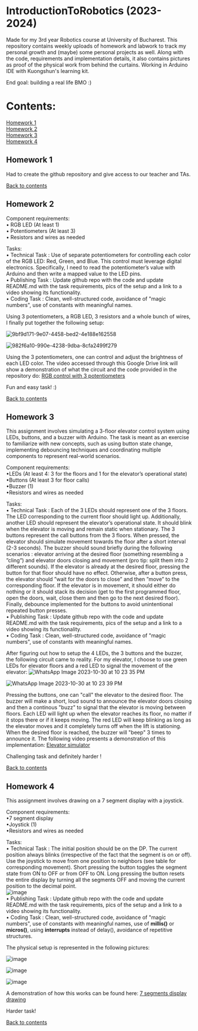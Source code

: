 # IntroductionToRobotics (2023-2024)

Made for my 3rd year Robotics course at University of Bucharest. This repository contains weekly uploads of homework and labwork to track my personal growth and (maybe) some personal projects as well. Along with the code, requirements and implementation details, it also contains pictures as proof of the physical work from behind the curtains. Working in Arduino IDE with Kuongshun's learning kit.

End goal: building a real life BMO :)

# Contents: <br/>
[Homework 1](#homework-1) <br/>
[Homework 2](#homework-2) <br/>
[Homework 3](#homework-3) <br/>
[Homework 4](#homework-4) <br/>
 
## Homework 1

Had to create the github repository and give access to our teacher and TAs.

[Back to contents](#contents-)

## Homework 2

Component requirements: <br />
• RGB LED (At least 1) <br />
• Potentiometers (At least 3) <br />
• Resistors and wires as needed <br />

Tasks: <br />
• Technical Task : Use of separate potentiometers for controlling each color of the RGB LED: Red, Green, and Blue. This control must leverage digital electronics. Specifically, I need to read the potentiometer’s value with Arduino and then write a mapped value to the LED pins. <br />
• Publishing Task : Update github repo with the code and update README.md with the task requirements, pics of the setup and a link to a video showing its functionality. <br />
• Coding Task : Clean, well-structured code, avoidance of "magic numbers", use of constants with meaningful names. <br />

Using 3 potentiometers, a RGB LED, 3 resistors and a whole bunch of wires, I finally put together the following setup:

![9bf9d171-9e07-4458-bed2-4e188e162558](https://github.com/slayyyyyyy/IntroductionToRobotics/assets/104028747/f81550ee-4a0b-4f3f-baf9-e2bc4450cfe1)

![982f6a10-990e-4238-9dba-8cfa2499f279](https://github.com/slayyyyyyy/IntroductionToRobotics/assets/104028747/c5d4ee81-41a1-446a-9537-e5558312e507)

Using the 3 potentiometers, one can control and adjust the brightness of each LED color. The video accessed through this Google Drive link will show a demonstration of what the circuit and the code provided in the repository do: [RGB control with 3 potentiometers](https://drive.google.com/file/d/1Dxou-CeesZ6c_ggzSLRYmoL9Te8A52zk/view?usp=share_link)

Fun and easy task! :)

[Back to contents](#contents-)

## Homework 3

This  assignment  involves  simulating  a  3-floor  elevator  control  system  using LEDs, buttons, and a buzzer with Arduino. The task is meant as an exercise to familiarize with new concepts, such as using button state change, implementing debouncing techniques and coordinating multiple components to represent real-world scenarios.

Component requirements: <br/>
•LEDs  (At  least  4:  3  for  the  floors  and  1  for  the  elevator’s  operational state) <br/>
•Buttons (At least 3 for floor calls) <br/>
•Buzzer (1) <br/>
•Resistors and wires as needed <br/>

Tasks: <br/>
• Technical Task : Each of the 3 LEDs should represent one of the 3 floors. The LED corresponding to the current floor should light up. Additionally, another LED should represent the elevator’s operational state. It should blink when the elevator is moving and remain static when stationary. The 3 buttons represent the call buttons from the 3 floors.  When pressed, the elevator should simulate movement towards the floor after a short interval (2-3 seconds). The buzzer should sound briefly during the following scenarios : elevator arriving at the desired floor (something resembling a ”cling”) and elevator doors closing and movement (pro tip: split them into 2 different sounds). If the elevator is already at the desired floor, pressing the button for that floor should have no effect. Otherwise, after a button press, the elevator should ”wait for the doors to close” and then ”move” to the corresponding floor. If the elevator is in movement, it should either do nothing or it should stack its decision (get to the first programmed floor,  open the doors, wait, close them and then go to the next desired floor). Finally, debounce implemented for the buttons to avoid unintentional repeated button presses. <br/>
• Publishing Task : Update github repo with the code and update README.md with the task requirements, pics of the setup and a link to a video showing its functionality. <br />
• Coding Task : Clean, well-structured code, avoidance of "magic numbers", use of constants with meaningful names. <br />

After figuring out how to setup the 4 LEDs, the 3 buttons and the buzzer, the following circuit came to reality. For my elevator, I choose to use green LEDs for elevator floors and a red LED to signal the movement of the elevator:
![WhatsApp Image 2023-10-30 at 10 23 35 PM](https://github.com/slayyyyyyy/IntroductionToRobotics/assets/104028747/06a42660-d216-463a-9fb2-b63668fdec49)

![WhatsApp Image 2023-10-30 at 10 23 39 PM](https://github.com/slayyyyyyy/IntroductionToRobotics/assets/104028747/437c3110-14a5-4fc0-8455-3889b05159fb)

Pressing the buttons, one can "call" the elevator to the desired floor. The buzzer will make a short, loud sound to announce the elevator doors closing and then a continous "buzz" to signal that the elevator is moving between floors. Each LED will light up when the elevator reaches its floor, no matter if it stops there or if it keeps moving. The red LED will keep blinking as long as the elevator moves and it completely turns off when the lift is stationing. When the desired floor is reached, the buzzer will "beep" 3 times to announce it. The following video presents a demonstration of this implementation: [Elevator simulator](https://drive.google.com/file/d/1r7enTS17K0I_EYG-8yfubzbX0qP36-ov/view?usp=sharing)

Challenging task and definitely harder !

[Back to contents](#contents-)

## Homework 4

This  assignment  involves  drawing on a 7 segment display with a joystick. 

Component requirements: <br/>
•7 segment display <br/>
•Joystick (1) <br/>
•Resistors and wires as needed <br/>

Tasks: <br/>
• Technical Task : The initial position should be on the DP. The current position always blinks (irrespective of the fact that the segment is on or off). Use the joystick to move from one position to neighbors (see table for corresponding movement). Short pressing the button toggles the segment state from ON to OFF or from OFF to ON. Long pressing the button resets the entire display by turning all the segments OFF and moving the current position to the decimal point. <br/>
![image](https://github.com/slayyyyyyy/IntroductionToRobotics/assets/104028747/d3e62057-6c99-4068-a507-47a7ee1248c8) <br/>
• Publishing Task : Update github repo with the code and update README.md with the task requirements, pics of the setup and a link to a video showing its functionality. <br />
• Coding Task : Clean, well-structured code, avoidance of "magic numbers", use of constants with meaningful names, use of <b>millis()</b> or <b>micros()</b>, using <b>interrupts</b> instead of delay(), avoidance of repetitive structures. <br />

The physical setup is represented in the following pictures:

![image](https://github.com/slayyyyyyy/IntroductionToRobotics/assets/104028747/a2157dac-8258-4dd5-afc7-6989b60a7bcf)

![image](https://github.com/slayyyyyyy/IntroductionToRobotics/assets/104028747/8b91ea31-9740-4b95-960c-7c8069eb9356)

![image](https://github.com/slayyyyyyy/IntroductionToRobotics/assets/104028747/b735b11e-b80c-4960-b51f-75f646c04aa2)


A demonstration of how this works can be found here: [7 segments display drawing](https://drive.google.com/file/d/1xeKaUdoSJDZcFFWQKgC5CfdPgCAyIZon/view?usp=drive_link)

Harder task!

[Back to contents](#contents-)
